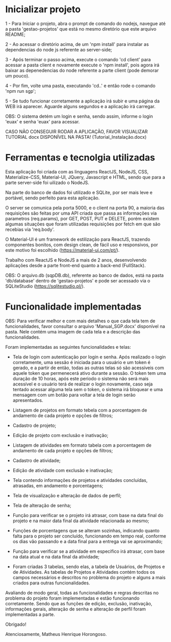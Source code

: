 # Inicializar projeto

1 - Para Iniciar o projeto, abra o prompt de comando do nodejs, navegue até a pasta 'gestao-projetos' que está no mesmo diretório que este arquivo README;

2 - Ao acessar o diretório acima, de um 'npm install' para instalar as dependencias do node js referente ao server-side;

3 - Após terminar o passo acima, execute o comando 'cd client' para acessar a pasta client e novamente execute o 'npm install', pois agora irá baixar as depenedencias do node referente a parte client (pode demorar um pouco).

4 - Por fim, volte uma pasta, executando 'cd..' e então rode o comando 'npm run sgp';

5 - Se tudo funcionar corretamente a aplicação irá subir e uma página da WEB irá aparecer. Aguarde alguns segundos e a aplicação irá carregar.

OBS: O sistema detém um login e senha, sendo assim, informe o login 'euax' e senha 'euax' para acessar.

CASO NÃO CONSEGUIR RODAR A APLICAÇÃO, FAVOR VISUALIZAR TUTORIAL docx DISPONÍVEL NA PASTA! (Tutorial_Instalação.docx)



# Ferramentas e tecnolgia utilizadas

Esta aplicação foi criada com as linguagens ReactJS, NodeJS, CSS, Materialize-CSS, Material-UI, JQuery, Javascript e HTML, sendo que para a parte server-side foi uilizado o NodeJS.

Na parte do banco de dados foi utilizado e SQLite, por ser mais leve e portável, sendo perfeito para esta aplicação.

O server se comunica pela porta 5000, e o client na porta 90, a maioria das requisições são feitas por uma API criada que passa as informações via parametros (req.params), por GET, POST, PUT e DELETE, porém existem algumas situações que foram utilizadas requisições por fetch em que são recebias via 'req.body'.

O Material-UI é um framework de estilização para ReactJS, trazendo componentes bonitos, com design clean, de fácil uso e responsivos, por este motivo foi escolhido (https://material-ui.com/pt/).

Trabalho com ReactJS e NodeJS a mais de 2 anos, desenvolvendo aplicações desde a parte front-end quanto a back-end (FullStack).

OBS: O arquivo.db (sqpDB.db), referente ao banco de dados, está na pasta 'db/database' dentro de 'gestao-projetos' e pode ser acessado via o SQLiteStudio (https://sqlitestudio.pl/).


# Funcionalidade implementadas 

OBS: Para verificar melhor e com mais detalhes o que cada tela tem de funcionalidades, favor consultar o arquivo 'Manual_SGP.docx' disponível na pasta. Nele contém uma imagem de cada tela e a descrição das funcionalidades.

Foram implementadas as seguintes funcionalidades e telas:

- Tela de login com autenticação por login e senha. Após realizado o login corretamente, uma sessão é iniciada para o usuário e um token é gerado, e a partir de então, todas as outras telas só são acessíveis com aquele token que permenecerá ativo durante a sessão. O token tem uma duração de 10 horas, após este periodo o sistema não será mais acessível e o usuário terá de realizar o login novamente, caso seja tentado acessar alguma tela sem o token, o sistema irá bloquear e uma mensagem com um botão para voltar a tela de login serão apresentados. 

- Listagem de projetos em formato tebela com a porcentagem de andamento de cada projeto e opções de filtros;

- Cadastro de projeto;

- Edição de projeto com exclusão e inativação;

- Listagem de atividades em formato tabela com a porcentagem de andamento de cada projeto e opções de filtros;

- Cadastro de atividade;

- Edição de atividade com exclusão e inativação;

- Tela contendo informações de projetos e atividades concluídas, atrasadas, em andamento e porcentagens;

- Tela de visualização e alteração de dados de perfil;

- Tela de alteração de senha;

- Função para verificar se o projeto irá atrasar, com base na data final do projeto e na maior data final da atividade relacionada ao mesmo;

- Funções de porcentagens que se alteram sozinhas, indicando quanto falta para o projeto ser concluído, funcionando em tempo real, conforme os dias vão passando e a data final para a entrega vai se aproximando; 

- Função para verificar se a atividade em especifico irá atrasar, com base na data atual e na data final da atividade;

- Foram criadas 3 tabelas, sendo elas, a tabela de Usuários, de Projetos e de Atividades. As tabelas de Projetos e Atividades contém todos os campos necessários e descritos no problema do projeto e alguns a mais criados para outras funcionalidades.

Avaliando de modo geral, todas as funcionalidades e regras descritas no problema do projeto foram implementadas e estão funcionando corretamente. Sendo que as funções de edição, exclusão, inativação, informações gerais, alteração de senha e alteração de perfil foram implementadas a parte.


Obrigado!

Atenciosamente,
Matheus Henrique Horongoso.
